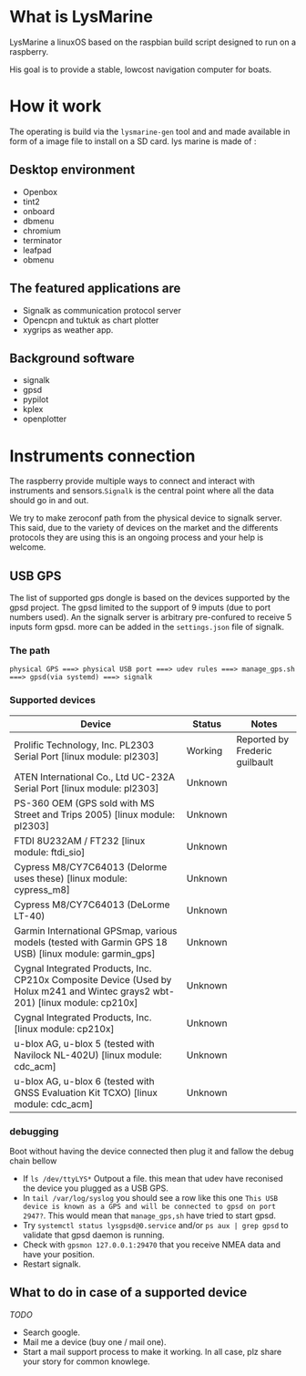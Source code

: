 
# What is LysMarine
LysMarine a linuxOS based on the raspbian build script designed to run on a raspberry.

His goal is to provide a stable, lowcost navigation computer for boats.



# How it work
The operating is build via the `lysmarine-gen` tool and and made available in form of a image file to install on a SD card.
lys marine is made of :

## Desktop environment
 - Openbox
 - tint2
 - onboard
 - dbmenu
 - chromium
 - terminator
 - leafpad
 - obmenu

## The featured applications are
 - Signalk as communication protocol server
 - Opencpn and tuktuk as chart plotter
 - xygrips as weather app.

## Background software
 - signalk
 - gpsd
 - pypilot
 - kplex
 - openplotter




# Instruments connection
The raspberry provide multiple ways to connect and interact with instruments and sensors.`Signalk` is the central point where all the data should go in and out.

We try to make zeroconf path from the physical device to signalk server.
This said, due to the variety of devices on the market and the differents protocols they are using this is an ongoing process and your help is welcome.

## USB GPS
The list of supported gps dongle is based on the devices supported by the gpsd project.
The gpsd limited to the support of 9 imputs (due to port numbers used).
An the signalk server is arbitrary pre-confured to receive 5 inputs form gpsd. more can be added in the `settings.json` file of signalk.

### The path
```
physical GPS ===> physical USB port ===> udev rules ===> manage_gps.sh ===> gpsd(via systemd) ===> signalk
```

### Supported devices
|Device|Status|Notes|
|----|----|----|
| Prolific Technology, Inc. PL2303 Serial Port [linux module: pl2303]|Working| Reported by Frederic guilbault|
| ATEN International Co., Ltd UC-232A Serial Port [linux module: pl2303]|Unknown||
| PS-360 OEM (GPS sold with MS Street and Trips 2005) [linux module: pl2303]|Unknown||
| FTDI 8U232AM / FT232 [linux module: ftdi_sio]|Unknown||
| Cypress M8/CY7C64013 (Delorme uses these) [linux module: cypress_m8]|Unknown||
| Cypress M8/CY7C64013 (DeLorme LT-40)|Unknown||
| Garmin International GPSmap, various models (tested with Garmin GPS 18 USB)  [linux module: garmin_gps]|Unknown||
| Cygnal Integrated Products, Inc. CP210x Composite Device (Used by Holux m241 and Wintec grays2 wbt-201) [linux module: cp210x]|Unknown||
| Cygnal Integrated Products, Inc. [linux module: cp210x]|Unknown||
| u-blox AG, u-blox 5 (tested with Navilock NL-402U) [linux module: cdc_acm]|Unknown||
| u-blox AG, u-blox 6 (tested with GNSS Evaluation Kit TCXO) [linux module: cdc_acm]|Unknown||

### debugging
  Boot without having the device connected then plug it and fallow the debug chain bellow

 - If `ls /dev/ttyLYS*` Outpout a file. this mean that udev have reconised the device you plugged as a USB GPS.
 - In `tail /var/log/syslog` you should see a row like this one `This USB device is known as a GPS and will be connected to gpsd on port 2947?`. This would mean that `manage_gps,sh` have tried to start gpsd.
 - Try `systemctl status lysgpsd@0.service` and/or `ps aux | grep gpsd` to validate that gpsd daemon is running.
 - Check with `gpsmon 127.0.0.1:29470` that you receive NMEA data and have your position.
 - Restart signalk.    






## What to do in case of a supported device
_TODO_
 - Search google.
 - Mail me a device (buy one / mail one).
 - Start a mail support process to make it working.
 In all case, plz share your story for common knowlege.
